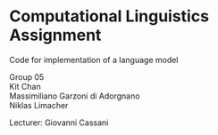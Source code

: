 # Computational Linguistics Assignment
Code for implementation of a language model

Group 05
<br>
Kit Chan
<br>
Massimiliano Garzoni di Adorgnano
<br>
Niklas Limacher

Lecturer: Giovanni Cassani
